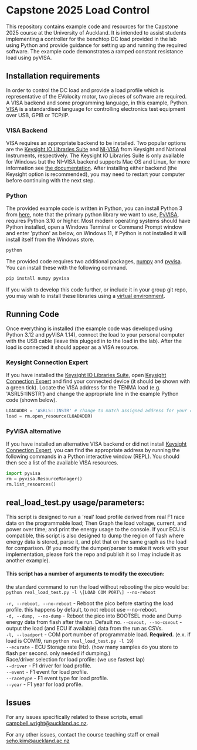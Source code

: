 # Capstone 2025 Load Control 

This repository contains example code and resources for the Capstone 2025 course at the University of Auckland.
It is intended to assist students implementing a controller for the benchtop DC load provided in the lab using Python and provide guidance for setting up and running the required software.
The example code demonstrates a ramped constant resistance load using pyVISA.

## Installation requirements 
In order to control the DC load and provide a load profile which is representative of the EVolocity motor, two pieces of software are required. 
A VISA backend and some programming language, in this example, Python. 
[VISA](https://www.wikiwand.com/en/articles/Virtual_instrument_software_architecture) is a standardised language for controlling electronics test equipment over USB, GPIB or TCP/IP. 

### VISA Backend
VISA requires an appropriate backend to be installed. 
Two popular options are the [Keysight IO Libraries Suite](https://www.keysight.com/us/en/lib/software-detail/computer-software/io-libraries-suite-downloads-2175637.html) and [NI-VISA](https://www.ni.com/en/support/downloads/drivers/download.ni-visa.html#558610) from Keysight and National Instruments, respectively.
The Keysight IO Libraries Suite is only available for Windows but the NI-VISA backend supports Mac OS and Linux, for more information see [the documentation](https://pyvisa.readthedocs.io/en/1.8/configuring.html).
After installing either backend (the Keysight option is recommended), you may need to restart your computer before continuing with the next step. 

### Python 
The provided example code is written in Python, you can install Python 3 from [here](https://www.python.org/downloads/), note that the primary python library we want to use, [PyVISA](https://pyvisa.readthedocs.io/en/latest/), requires Python 3.10 or higher.
Most modern operating systems should have Python installed, open a Windows Terminal or Command Prompt window and enter 'python' as below, on Windows 11, if Python is not installed it will install itself from the Windows store. 
```bash
python
```
The provided code requires two additional packages, [numpy](https://numpy.org/) and [pyvisa](https://pyvisa.readthedocs.io/en/latest/). 
You can install these with the following command.
```bash
pip install numpy pyvisa
```
If you wish to develop this code further, or include it in your group git repo, you may wish to install these libraries using a [virtual environment](https://docs.python.org/3/library/venv.html).

## Running Code 
Once everything is installed (the example code was developed using Python 3.12 and pyVISA 1.14), connect the load to your personal computer with the USB cable (leave this plugged in to the load in the lab). 
After the load is connected it should appear as a VISA resource. 

### Keysight Connection Expert
If you have installed the [Keysight IO Libraries Suite](https://www.keysight.com/us/en/lib/software-detail/computer-software/io-libraries-suite-downloads-2175637.html), open [Keysight Connection Expert](https://helpfiles.keysight.com/IO_Libraries_Suite/English/IOLS_2024_U1_Windows/IOLS/Content/AboutConnectionExpert.htm) and find your connected device (it should be shown with a green tick). 
Locate the VISA address for the TENMA load (e.g. 'ASRL5::INSTR') and change the appropriate line in the example Python code (shown below). 

```python
LOADADDR = 'ASRL5::INSTR' # change to match assigned address for your computer/load
load = rm.open_resource(LOADADDR)
```

### PyVISA alternative 
If you have installed an alternative VISA backend or did not install [Keysight Connection Expert](https://helpfiles.keysight.com/IO_Libraries_Suite/English/IOLS_2024_U1_Windows/IOLS/Content/AboutConnectionExpert.htm), you can find the appropriate address by running the following commands in a Python interactive window (REPL). 
You should then see a list of the available VISA resources. 

```python
import pyvisa
rm = pyvisa.ResourceManager()
rm.list_resources()
```

## real_load_test.py usage/parameters:

This script is designed to run a 'real' load profile derived from real F1 race data on the programmable load;
Then Graph the load voltage, current, and power over time; and print the energy usage to the console.
If your ECU is compatible, this script is also designed to dump the region of flash where energy data is stored, parse it, and plot that on the same graph as the load for comparison.
(If you modify the dumper/parser to make it work with your implementation, please fork the repo and publish it so I may include it as another example).

#### This script has a number of arguments to modify the execution:
the standard command to run the load without rebooting the pico would be: ```python real_load_test.py -l \[LOAD COM PORT\] --no-reboot```

```-r, --reboot, --no-reboot``` - Reboot the pico before starting the load profile. this happens by default, to not reboot use --no-reboot.  
```-d, --dump, --no-dump``` - Reboot the pico into BOOTSEL mode and Dump energy data from flash after the run. Default no.
```--csvout, --no-csvout``` - output the load (and ECU if available) data from the run as CSVs.   
```-l, --loadport``` - COM port number of programmable load. **Required.** (e.x. if load is COM19, run ```python real_load_test.py -l 19```)  
```--ecurate``` - ECU Storage rate (Hz). (how many samples do you store to flash per second. only needed if dumping.)  
Race/driver selection for load profile: (we use fastest lap)  
```--driver``` - F1 driver for load profile.  
```--event``` - F1 event for load profile.  
```--racetype``` - F1 event type for load profile.  
```--year``` - F1 year for load profile.  

## Issues 
For any issues specifically related to these scripts, email [campbell.wright@auckland.ac.nz](mailto:campbell.wright@auckland.ac.nz).

For any other issues, contact the course teaching staff or email [seho.kim@auckland.ac.nz](mailto:alexander.bailey@auckland.ac.nz)
